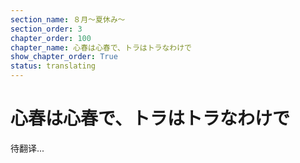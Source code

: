 ```yaml
---
section_name: ８月～夏休み～
section_order: 3
chapter_order: 100
chapter_name: 心春は心春で、トラはトラなわけで
show_chapter_order: True
status: translating
---
```


# 心春は心春で、トラはトラなわけで
待翻译...
